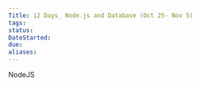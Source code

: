 ```yaml
---
Title: 12 Days_ Node.js and Database (Oct 25- Nov 5)
tags:
status:
DateStarted:
due:
aliases:
---
```


NodeJS
